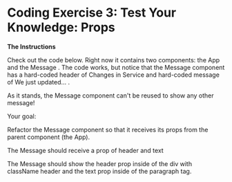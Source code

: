 # Coding Exercise 3: Test Your Knowledge: Props

**The Instructions**

Check out the code below. Right now it contains two components: the App and the Message . The code works, but notice that the Message component has a hard-coded header of Changes in Service and hard-coded message of We just updated... .

As it stands, the Message component can't be reused to show any other message!

Your goal:

Refactor the Message component so that it receives its props from the parent component (the App).

The Message should receive a prop of header and text

The Message should show the header prop inside of the div with className header and the text prop inside of the paragraph tag.
